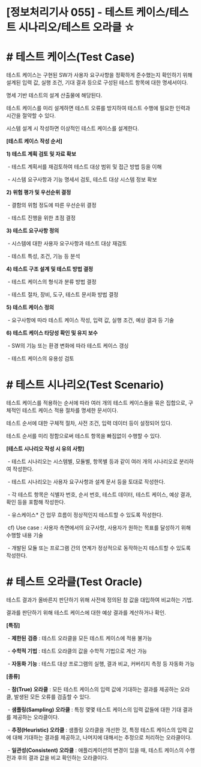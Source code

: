 # [정보처리기사 055] - 테스트 케이스/테스트 시나리오/테스트 오라클 ☆



# **#  테스트 케이스(Test Case)**

테스트 케이스는 구현된 SW가 사용자 요구사항을 정확하게 준수했는지 확인하기 위해 설계된 입력 값, 실행 조건, 기대 결과 등으로 구성된 테스트 항목에 대한 명세서이다.

명세 기반 테스트의 설계 산출물에 해당된다.



테스트 케이스를 미리 설계하면 테스트 오류를 방지하여 테스트 수행에 필요한 인력과 시간을 절약할 수 있다.

시스템 설계 시 작성하면 이상적인 테스트 케이스를 설계한다.



**[테스트 케이스 작성 순서]**

**1) 테스트 계획 검토 및 자료 확보**

​    \- 테스트 계획서를 재검토하여 테스트 대상 범위 및 접근 방법 등을 이해

​    \- 시스템 요구사항과 기능 명세서 검토, 테스트 대상 시스템 정보 확보

**2) 위험 평가 및 우선순위 결정**

​    \- 결함의 위험 정도에 따른 우선순위 결정

​    \- 테스트 진행을 위한 초점 결정

**3) 테스트 요구사항 정의**

​    \- 시스템에 대한 사용자 요구사항과 테스트 대상 재검토

​    \- 테스트 특성, 조건, 기능 등 분석

**4) 테스트 구조 설계 및 테스트 방법 결정**

​    \- 테스트 케이스의 형식과 분류 방법 결정

​    \- 테스트 절차, 장비, 도구, 테스트 문서화 방법 결정

**5) 테스트 케이스 정의**

​    \- 요구사항에 따라 테스트 케이스 작성, 입력 값, 실행 조건, 예상 결과 등 기술

**6) 테스트 케이스 타당성 확인 및 유지 보수**

​    \- SW의 기능 또는 환경 변화에 따라 테스트 케이스 갱싱

​    \- 테스트 케이스의 유용성 검토



# **#  테스트 시나리오(Test Scenario)**

테스트 케이스를 적용하는 순서에 따라 여러 개의 테스트 케이스들을 묶은 집합으로, 구체적인 테스트 케이스 적용 절차를 명세한 문서이다.

테스트 순서에 대한 구체적 절차, 사전 조건, 입력 데이터 등이 설정되어 있다.

테스트 순서를 미리 정함으로써 테스트 항목을 빠짐없이 수행할 수 있다.



**[테스트 시나리오 작성 시 유의 사항]**

​    \- 테스트 시나리오는 시스템별, 모듈별, 항목별 등과 같이 여러 개의 시나리오로 분리하여 작성한다.

​    \- 테스트 시나리오는 사용자 요구사항과 설계 문서 등을 토대로 작성한다.

​    \- 각 테스트 항목은 식별자 번호, 순서 번호, 테스트 데이터, 테스트 케이스, 예상 결과, 확인 등을 포함해 작성한다.

​    \- 유스케이스* 간 업무 흐름이 정상적인지 테스트할 수 있도록 작성한다.

​        cf) Use case : 사용자 측면에서의 요구사항, 사용자가 원하는 목표를 달성하기 위해 수행할 내용 기술

​    \- 개발된 모듈 또는 프로그램 간의 연계가 정상적으로 동작하는지 테스트할 수 있도록 작성한다.



# **#  테스트 오라클(Test Oracle)**

테스트 결과가 올바른지 판단하기 위해 사전에 정의된 참 값을 대입하여 비교하는 기법.

결과를 판단하기 위해 테스트 케이스에 대한 예상 결과를 계산하거나 확인.



**[특징]**

​    \- **제한된** **검증** : 테스트 오라클을 모든 테스트 케이스에 적용 불가능

​    \- **수학적 기법** : 테스트 오라클의 값을 수학적 기법으로 계산 가능

​    \- **자동화 기능** : 테스트 대상 프로그램의 실행, 결과 비교, 커버리지 측정 등 자동화 가능

**[종류]**

​    \- **참(True) 오라클** : 모든 테스트 케이스의 입력 값에 기대하는 결과를 제공하는 오라클, 발생된 모든 오류를 검출할 수 있다.

​    \- **샘플링(Sampling) 오라클** : 특정 몇몇 테스트 케이스의 입력 값들에 대한 기대 결과를 제공하는 오라클이다.

​    \- **추정(Heuristic) 오라클** : 샘플링 오라클을 개선한 것, 특정 테스트 케이스의 입력 값에 대해 기대하는 결과를 제공하고, 나머지에 대해서는 추정으로 처리하는 오라클이다.

​    \- **일관성(Consistent) 오라클** : 애플리케이션의 변경이 있을 때, 테스트 케이스의 수행 전과 후의 결과 값을 비교 확인하는 오라클이다.